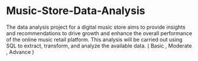 # Music-Store-Data-Analysis
The data analysis project for a digital music store aims to provide insights and recommendations to drive growth and enhance the overall performance of the online music retail platform. This analysis will be carried out using SQL to extract, transform, and analyze the available data. ( Basic , Moderate , Advance )
